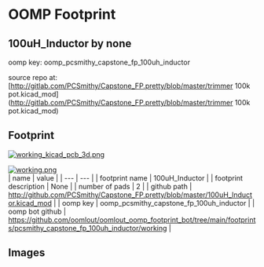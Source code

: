 # OOMP Footprint  
## 100uH_Inductor  by none  
  
oomp key: oomp_pcsmithy_capstone_fp_100uh_inductor  
  
source repo at: [http://gitlab.com/PCSmithy/Capstone_FP.pretty/blob/master/trimmer 100k pot.kicad_mod](http://gitlab.com/PCSmithy/Capstone_FP.pretty/blob/master/trimmer 100k pot.kicad_mod)  
## Footprint  
  
[![working_kicad_pcb_3d.png](working_kicad_pcb_3d_600.png)](working_kicad_pcb_3d.png)  
  
[![working.png](working_600.png)](working.png)  
| name | value | 
| --- | --- | 
| footprint name | 100uH_Inductor | 
| footprint description | None | 
| number of pads | 2 | 
| github path | http://github.com/PCSmithy/Capstone_FP.pretty/blob/master/100uH_Inductor.kicad_mod | 
| oomp key | oomp_pcsmithy_capstone_fp_100uh_inductor | 
| oomp bot github | https://github.com/oomlout/oomlout_oomp_footprint_bot/tree/main/footprints/pcsmithy_capstone_fp_100uh_inductor/working | 
## Images  
